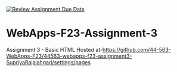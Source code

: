 [![Review Assignment Due Date](https://classroom.github.com/assets/deadline-readme-button-24ddc0f5d75046c5622901739e7c5dd533143b0c8e959d652212380cedb1ea36.svg)](https://classroom.github.com/a/q2-Q7VCy)
# WebApps-F23-Assignment-3
Assignment 3 - Basic HTML
Hosted at-https://github.com/44-563-WebApps-F23/44563-webapps-f23-assignment3-SupriyaRajaiahgari/settings/pages

